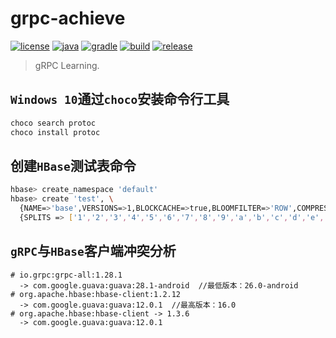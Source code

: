 # grpc-achieve

[![license](https://img.shields.io/badge/license-MIT-green.svg?style=flat&logo=github)](https://www.mit-license.org)
[![java](https://img.shields.io/badge/java-1.8-brightgreen.svg?style=flat&logo=java)](https://www.oracle.com/java/technologies/javase-downloads.html)
[![gradle](https://img.shields.io/badge/gradle-5.6.2-brightgreen.svg?style=flat&logo=gradle)](https://docs.gradle.org/5.6.2/userguide/installation.html)
[![build](https://github.com/aaric/grpc-achieve/workflows/build/badge.svg)](https://github.com/aaric/grpc-achieve/actions)
[![release](https://img.shields.io/badge/release-0.4.0-blue.svg)](https://github.com/aaric/grpc-achieve/releases)

> gRPC Learning.


## `Windows 10`通过`choco`安装命令行工具

```powershell
choco search protoc
choco install protoc
```

## 创建`HBase`测试表命令

```bash
hbase> create_namespace 'default'
hbase> create 'test', \
  {NAME=>'base',VERSIONS=>1,BLOCKCACHE=>true,BLOOMFILTER=>'ROW',COMPRESSION=>'SNAPPY',REPLICATION_SCOPE =>1}, \
  {SPLITS => ['1','2','3','4','5','6','7','8','9','a','b','c','d','e','f']}
```

## `gRPC`与`HBase`客户端冲突分析

```text
# io.grpc:grpc-all:1.28.1
  -> com.google.guava:guava:28.1-android  //最低版本：26.0-android
# org.apache.hbase:hbase-client:1.2.12
  -> com.google.guava:guava:12.0.1  //最高版本：16.0
# org.apache.hbase:hbase-client -> 1.3.6
  -> com.google.guava:guava:12.0.1
```
